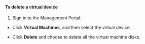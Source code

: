 #### To delete a virtual device

1. Sign in to the Management Portal.

- Click **Virtual Machines**, and then select the virtual device.

- Click **Delete** and choose to delete all the virtual machine disks.

